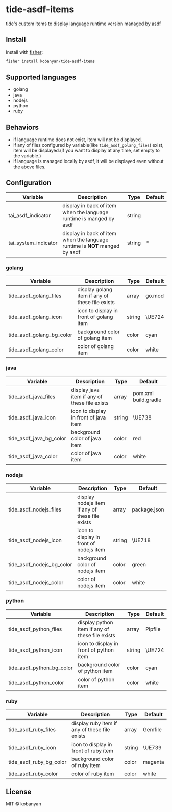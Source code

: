# tide-asdf-items

[tide](https://github.com/IlanCosman/tide)'s custom items to display language runtime version managed by [asdf](https://asdf-vm.com)

## Install

Install with [fisher](https://github.com/jorgebucaran/fisher):
```sh
fisher install kobanyan/tide-asdf-items
```

## Supported languages

- golang
- java
- nodejs
- python
- ruby

## Behaviors

- if language runtime does not exist, item will not be displayed.
- if any of files configured by variable(like `tide_asdf_golang_files`) exist, item will be displayed.(if you want to display at any time, set empty to the variable.)
- if language is managed locally by asdf, it will be displayed even without the above files.

## Configuration

| Variable | Description | Type | Default |
| --- | --- | --- | --- |
| tai_asdf_indicator | display in back of item when the language runtime is manged by asdf | string |  |
| tai_system_indicator | display in back of item when the language runtime is **NOT** manged by asdf | string | * |

### golang

| Variable | Description | Type | Default |
| --- | --- | --- | --- |
| tide_asdf_golang_files | display golang item if any of these file exists | array | go.mod |
| tide_asdf_golang_icon | icon to display in front of golang item | string |  \UE724 |
| tide_asdf_golang_bg_color | background color of golang item | color | cyan |
| tide_asdf_golang_color | color of golang item | color | white |

### java

| Variable | Description | Type | Default |
| --- | --- | --- | --- |
| tide_asdf_java_files | display java item if any of these file exists | array | pom.xml build.gradle |
| tide_asdf_java_icon | icon to display in front of java item | string |  \UE738 |
| tide_asdf_java_bg_color | background color of java item | color | red |
| tide_asdf_java_color | color of java item | color | white |

### nodejs

| Variable | Description | Type | Default |
| --- | --- | --- | --- |
| tide_asdf_nodejs_files | display nodejs item if any of these file exists | array | package.json |
| tide_asdf_nodejs_icon | icon to display in front of nodejs item | string | \UE718 |
| tide_asdf_nodejs_bg_color | background color of nodejs item | color | green |
| tide_asdf_nodejs_color | color of nodejs item | color | white |

### python

| Variable | Description | Type | Default |
| --- | --- | --- | --- |
| tide_asdf_python_files | display python item if any of these file exists | array | Pipfile |
| tide_asdf_python_icon | icon to display in front of python item | string | \UE724 |
| tide_asdf_python_bg_color | background color of python item | color | cyan |
| tide_asdf_python_color | color of python item | color | white |

### ruby

| Variable | Description | Type | Default |
| --- | --- | --- | --- |
| tide_asdf_ruby_files | display ruby item if any of these file exists | array | Gemfile |
| tide_asdf_ruby_icon | icon to display in front of ruby item | string | \UE739 |
| tide_asdf_ruby_bg_color | background color of ruby item | color | magenta |
| tide_asdf_ruby_color | color of ruby item | color | white |

## License

MIT © kobanyan
